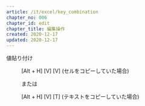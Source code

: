 ```yaml
---
article: /it/excel/key_combination
chapter_no: 006
chapter_id: edit
chapter_title: 編集操作
created: 2020-12-17
updated: 2020-12-17
---
```

<dl>
  <dt>値貼り付け</dt>
  <dd>
     <p>[Alt + H] [V] [V] (セルをコピーしていた場合)</p>
     <p>または</p>
     <p>[Alt + H] [V] [T] (テキストをコピーしていた場合)</p>
  </dd>
</dl>


